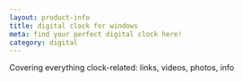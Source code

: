 ```yaml
---
layout: product-info
title: digital clock for windows
meta: find your perfect digital clock here!
category: digital
---
```


Covering everything clock-related: links, videos, photos, info


